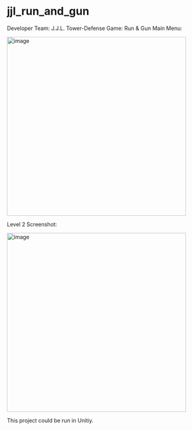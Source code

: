 # jjl_run_and_gun
Developer Team: J.J.L.
Tower-Defense Game: Run & Gun
Main Menu:

<img width="468" alt="image" src="https://user-images.githubusercontent.com/22838780/198524044-7cc12814-f0d4-4720-9474-074926382a6e.png">

Level 2 Screenshot:

<img width="468" alt="image" src="https://user-images.githubusercontent.com/22838780/198524086-4377cf0a-e827-43d0-a0b6-4545c23271ca.png">


This project could be run in Unitiy.
